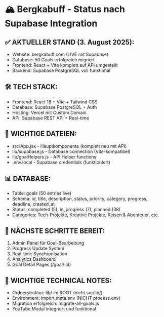 # 🏔️ Bergkabuff - Status nach Supabase Integration

## ✅ AKTUELLER STAND (3. August 2025):

- Website: bergkabuff.com (LIVE mit Supabase)
- Database: 50 Goals erfolgreich migriert
- Frontend: React + Vite komplett auf API umgestellt
- Backend: Supabase PostgreSQL voll funktional

## 🛠️ TECH STACK:

- Frontend: React 18 + Vite + Tailwind CSS
- Database: Supabase PostgreSQL + Auth
- Hosting: Vercel mit Custom Domain
- API: Supabase REST API + Real-time

## 📁 WICHTIGE DATEIEN:

- src/App.jsx - Hauptkomponente (komplett neu mit API)
- lib/supabase.js - Database connection (Vite-kompatibel)
- lib/goalHelpers.js - API Helper functions
- .env.local - Supabase credentials (funktioniert)

## 📊 DATABASE:

- Table: goals (50 entries live)
- Schema: id, title, description, status, priority, category, progress, deadline, created_at
- Status: completed (5), in_progress (7), planned (38)
- Categories: Tech-Projekte, Kreative Projekte, Reisen & Abenteuer, etc.

## 🎯 NÄCHSTE SCHRITTE BEREIT:

1. Admin Panel für Goal-Bearbeitung
2. Progress Update System
3. Real-time Synchronisation
4. Analytics Dashboard
5. Goal Detail Pages (/goal/:id)

## 🚨 WICHTIGE TECHNICAL NOTES:

- Ordnerstruktur: lib/ im ROOT (nicht src/lib/)
- Environment: import.meta.env (NICHT process.env)
- Migration erfolgreich: migrate-all-goals.js
- YouTube Modal integriert und funktional
